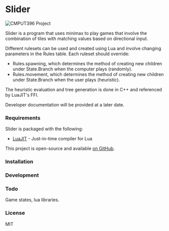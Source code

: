 # Slider

![CMPUT396 Project](https://s22.postimg.org/6gqbjdoq9/slider_thumb.png)

Slider is a program that uses minimax to play games that involve the combination of tiles with matching values based on directional input. 

Different rulesets can be used and created using Lua and involve changing parameters in the Rules table. Each ruleset should override:
  - Rules.spawning, which determines the method of creating new children under State.Branch when the computer plays (randomly).
  - Rules.movement, which determines the method of creating new children under State.Branch when the user plays (heuristic).

The heuristic evaluation and tree generation is done in C++ and referenced by LuaJIT's FFI.

Developer documentation will be provided at a later date.

### Requirements

Slider is packaged with the following:

* [LuaJIT] - Just-in-time compiler for Lua

This project is open-source and available [on GitHub][slider].

### Installation

### Development

### Todo

Game states, lua libraries.

### License

MIT

   [slider]: <https://github.com/ioltuszyk/Slider>
   [LuaJIT]: <http://luajit.org/>
